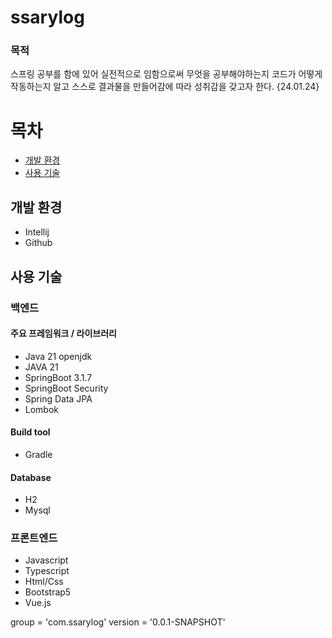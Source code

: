 # ssarylog
### 목적
스프링 공부를 함에 있어 실전적으로 임함으로써 무엇을 공부해야하는지 코드가 어떻게 작동하는지 알고 스스로 결과물을 만들어감에 따라 성취감을 갖고자 한다. {24.01.24}

# 목차
- [개발 환경](#개발-환경)
- [사용 기술](#사용-기술)

## 개발 환경
- Intellij
- Github

## 사용 기술
### 백엔드
#### 주요 프레임워크 / 라이브러리
- Java 21 openjdk
- JAVA 21
- SpringBoot 3.1.7
- SpringBoot Security
- Spring Data JPA
- Lombok

#### Build tool
- Gradle

#### Database
- H2
- Mysql

### 프론트엔드
- Javascript
- Typescript
- Html/Css
- Bootstrap5
- Vue.js

group = 'com.ssarylog'
version = '0.0.1-SNAPSHOT'
